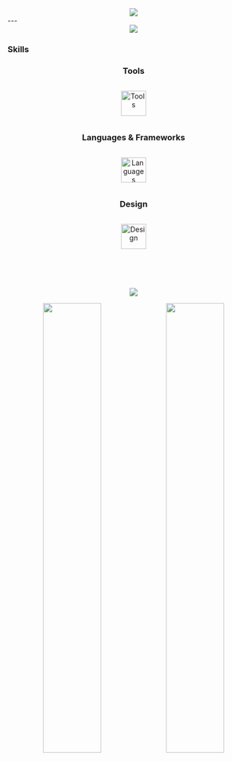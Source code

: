 <!-- Banner with aesthetic gradient -->
<!-- Banner with aesthetic gradient -->
<!-- Banner with aesthetic gradient -->
<div align="center">
  <img src="https://capsule-render.vercel.app/api?type=transparent&height=200&section=header&text=valentin%20-%20CS%20Student%20and%20Developer&fontSize=35&fontAlignY=40&textColor=ffffff&color=000000&useBlur=true" />
</div>
---


<div align="center">
  <img src="https://cdn.valentinm.dev/RyZZq3CXz3q5wHfK56Sn" />
</div>

### Skills
<h3 align="center" style="font-weight: bold">
    Tools
</h3>
<div align="center" style="margin: 20px 0;">
    <img src="https://skillicons.dev/icons?i=idea,vscode,git,github,docker,postman" alt="Tools" style="display: inline-block; margin: 10px; height: 50px;">
</div>
<h3 align="center" style="font-weight: bold">
    Languages & Frameworks
</h3>
<div align="center" style="margin: 20px 0;">
    <img src="https://skillicons.dev/icons?i=html,css,js,java,ts,swift,python,react,nodejs,express," alt="Languages" style="display: inline-block; margin: 10px; height: 50px;">
</div>

<h3 align="center" style="font-weight: bold">
    Design
</h3>
<div align="center" style="margin: 20px 0;">
    <img src="https://skillicons.dev/icons?i=figma,tailwind,bootstrap" alt="Design" style="display: inline-block; margin: 10px; height: 50px;">
</div>
</br>
</br>

<p align="center">
  <a href="mailto:hello@valentinm.dev"><img src="https://img.shields.io/badge/Email-0078D4?style=for-the-badge&logo=mail&logoColor=white"/></a>
</p>


<p align="center">
  <img src="https://github-readme-stats.vercel.app/api?username=vali-codes&show_icons=true&count_private=true&hide=prs&theme=tokyonight&border_radius=10&custom_title=My%20GitHub%20Stats" width="48%" />
  <img src="https://github-readme-streak-stats.herokuapp.com/?user=vali-codes&theme=tokyonight&date_format=M%20j%5B%2C%20Y%5D&border=DDDDDD&fire=DD5E89" width="48%" />
</p>







